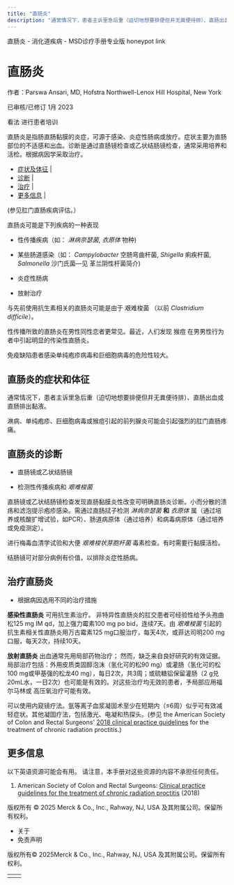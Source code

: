 ```yaml
---
title: "直肠炎"
description: "通常情况下，患者主诉里急后重（迫切地想要排便但并无粪便待排）、直肠出血或直肠排出黏液。"
---
```


﻿直肠炎 \- 消化道疾病 \- MSD诊疗手册专业版 honeypot link

# 直肠炎

作者：Parswa Ansari, MD, Hofstra Northwell-Lenox Hill Hospital, New York

已审核/已修订 1月 2023

看法 进行患者培训

直肠炎是指肠直肠黏膜的炎症，可源于感染、炎症性肠病或放疗。症状主要为直肠部位的不适感和出血。诊断是通过直肠镜检查或乙状结肠镜检查，通常采用培养和活检。根据病因学采取治疗。

- [症状及体征](#症状及体征_v895261_zh) \|
- [诊断](#诊断_v895264_zh) \|
- [治疗](#治疗_v895276_zh) \|
- [更多信息](#更多信息_v45395637_zh) \|

(参见肛门直肠疾病评估。）

直肠炎可能是下列疾病的一种表现

- 性传播疾病（如： _淋病奈瑟菌_, _衣原体_ 物种)

- 某些肠道感染（如： _Campylobacter_ 空肠弯曲杆菌, _Shigella_ 痢疾杆菌, _Salmonella_ 沙门氏菌—见 革兰阴性杆菌简介)

- 炎症性肠病

- 放射治疗


与先前使用抗生素相关的直肠炎可能是由于 艰难梭菌 （以前 _Clostridium difficile_）。

性传播所致的直肠炎在男性同性恋者更常见。最近，人们发现 猴痘 在男男性行为者中引起明显的传染性直肠炎。

免疫缺陷患者感染单纯疱疹病毒和巨细胞病毒的危险性较大。

## 直肠炎的症状和体征

通常情况下，患者主诉里急后重（迫切地想要排便但并无粪便待排）、直肠出血或直肠排出黏液。

淋病、单纯疱疹、巨细胞病毒或猴痘引起的前列腺炎可能会引起强烈的肛门直肠疼痛。

## 直肠炎的诊断

- 直肠镜或乙状结肠镜

- 检测性传播疾病和 _艰难梭菌_


直肠镜或乙状结肠镜检查发现直肠黏膜炎性改变可明确直肠炎诊断。小而分散的溃疡和滤泡提示疱疹感染。需通过直肠拭子检测 _淋病奈瑟菌_ **和** _衣原体_ 属（通过培养或核酸扩增试验，如PCR）、肠道病原体（通过培养）和病毒病原体（通过培养或免疫测定）。

进行梅毒血清学试验和大便 _艰难梭状芽胞杆菌_ 毒素检查。有时需要行黏膜活检。

结肠镜可对部分病例有价值，以排除炎症性肠病。

## 治疗直肠炎

- 根据病因选用不同的治疗措施


**感染性直肠炎** 可用抗生素治疗。 非特异性直肠炎的肛交患者可经验性给予头孢曲松125 mg IM qd，加上强力霉素100 mg po bid，连续7天。由 _艰难梭菌_ 引起的抗生素相关性直肠炎用万古霉素125 mg口服治疗，每天4次，或菲达司明200 mg口服，每天2次，持续10天。

**放射直肠炎** 出血通常先用局部药物治疗； 然而，缺乏来自良好研究的有效证据。局部治疗包括：外用皮质类固醇泡沫（氢化可的松90 mg）或灌肠（氢化可的松100 mg或甲基强的松龙40 mg），每日2次，共3周；或硫糖铝保留灌肠（2 g兑20mL水，一日2次）也可能是有效的。对这些治疗均无效的患者，予局部应用福尔马林或 高压氧治疗可能有效。

可以使用内窥镜疗法。氩等离子血浆凝固术至少在短期内（≤6周）似乎可有效减轻症状。其他凝固疗法，包括激光、电凝和热探头。(参见 the American Society of Colon and Rectal Surgeons' [2018 clinical practice guidelines](https://fascrs.org/ascrs/media/files/downloads/Clinical%20Practice%20Guidelines/rad_proctitis_cpg_2018.pdf) for the treatment of chronic radiation proctitis.)

## 更多信息

以下英语资源可能会有用。 请注意，本手册对这些资源的内容不承担任何责任。

1. American Society of Colon and Rectal Surgeons: [Clinical practice guidelines for the treatment of chronic radiation proctitis](https://fascrs.org/ascrs/media/files/downloads/Clinical%20Practice%20Guidelines/rad_proctitis_cpg_2018.pdf) (2018)




版权所有 © 2025
Merck & Co., Inc., Rahway, NJ, USA 及其附属公司。保留所有权利。

- 关于
- 免责声明

版权所有© 2025Merck & Co., Inc., Rahway, NJ, USA 及其附属公司。保留所有权利。

|     |     |
| --- | --- |
|  |  |